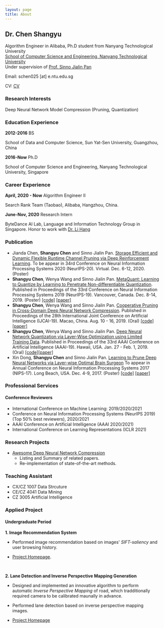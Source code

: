```yaml
---
layout: page
title: About
---
```


## Dr. Chen Shangyu ##

Algorithm Engineer in Alibaba, Ph.D student from Nanyang Technological University
<br>
[School of Computer Science and Engineering, Nanyang Technological University](http://scse.ntu.edu.sg/Pages/Home.aspx)
<br>
Under supervision of [Prof. Sinno Jialin Pan](http://www.ntu.edu.sg/home/sinnopan/)

Email: schen025 [at] e.ntu.edu.sg

CV: [CV](/data/CV-2019.pdf)

### Research Interests ###
Deep Neural Network Model Compression (Pruning, Quantization)

### Education Experience ###
**2012-2016**   BS 

School of Data and Computer Science, Sun Yat-Sen University, Guangzhou, China


**2016-Now**    Ph.D 

School of Computer Science and Engineering, Nanyang Technological University, Singapore


### Career Experience ###

**April, 2020 - Now** Algorithm Engineer II

Search Rank Team (Taobao), Alibaba, Hangzhou, China.

**June-Nov, 2020** Research Intern

ByteDance AI Lab, Language and Information Technology Group in Singapore. Honor to work with [Dr. Li Hang](https://hangli-hl.com/index.html)


### Publication ###
* Jianda Chen, **Shangyu Chen** and Sinno Jialin Pan. [Storage Efficient and Dynamic Flexible Runtime Channel Pruning via Deep Reinforcement Learning](). To be appear in 34rd Conference on Neural Information Processing Systems 2020 (NeurIPS-20). Virtual. Dec. 6-12, 2020. (Poster)
* **Shangyu Chen**, Wenya Wang and Sinno Jialin Pan. [MetaQuant: Learning to Quantize by Learning to Penetrate Non-differentiable Quantization](). Published in Proceedings of the 33rd Conference on Neural Information Processing Systems 2019 (NeurIPS-19). Vancouver, Canada. Dec. 8-14, 2019. (Poster) [[code]](https://github.com/csyhhu/MetaQuant) [[paper]](/data/MetaQuant.pdf) 
* **Shangyu Chen**, Wenya Wang and Sinno Jialin Pan. [Cooperative Pruning in Cross-Domain Deep Neural Network Compression](). Published in Proceedings of the 28th International Joint Conference on Artificial Intelligence (IJCAI-19). Macao, China. Aug. 10 - 16, 2019. (Oral) [[code]](https://github.com/csyhhu/Co-Prune) [[paper]](/data/Co-Prune.pdf) 
* **Shangyu Chen**, Wenya Wang and Sinno Jialin Pan. [Deep Neural Network Quantization via Layer-Wise Optimization using Limited Training Data](). Published in Proceedings of the 33rd AAAI Conference on Artificial Intelligence (AAAI-19). Hawaii, USA. Jan. 27 - Feb. 1, 2019. (Oral) [[code]](https://github.com/csyhhu/L-DNQ)[[paper]](/data/L-DNQ.pdf)
* Xin Dong, **Shangyu Chen** and Sinno Jialin Pan. [Learning to Prune Deep Neural Networks via Layer-wise Optimal Brain Surgeon](https://arxiv.org/abs/1705.07565) To appear in Annual Conference on Neural Information Processing Systems 2017 (NIPS-17). Long Beach, USA. Dec. 4-9, 2017. (Poster) [[code]](https://github.com/csyhhu/L-OBS) [[paper]](https://papers.nips.cc/paper/7071-learning-to-prune-deep-neural-networks-via-layer-wise-optimal-brain-surgeon)

### Professional Services ###
#### Conference Reviewers ####
* International Conference on Machine Learning: 2019/2020/2021
* Conference on Neural Information Processing Systems (NeurIPS 2019) (Top 50% best reviewers), 2020/2021
* AAAI Conference on Artificial Intelligence  (AAAI 2020/2021)
* International Conference on Learning Representations (ICLR 2021)

### Research Projects ###
* [Awesome Deep Neural Network Compression](https://github.com/csyhhu/Awesome-Deep-Neural-Network-Compression)
	* Listing and Summary of related papers.
	* Re-implementation of state-of-the-art methods. 

### Teaching Assistant ###
* CX/CZ 1007 Data Strcuture
* CE/CZ 4041 Data Mining
* CZ 3005 Artificial Intelligence

### Applied Project ###

#### Undergraduate Period ####

**1. Image Recommendation System**

- Performed image recommendation based on images' *SIFT-saliency* and user browsing history.

- [Project Homepage](/2015/07/08/Saliency-SIFT-image-recommendation).
<br>

**2. Lane Detection and Inverse Perspective Mapping Generation** 

- Designed and implemented an innovative algorithm to perform automatic *Inverse Perspective Mapping* of road, which tradditionally required camera to be calibrated maunally in advance.

- Performed lane detection based on inverse perspective mapping images.

- [Project Homepage](/2015/07/09/IPM/)
